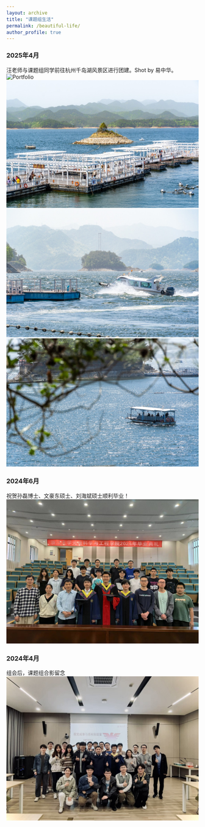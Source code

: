 ```yaml
---
layout: archive
title: "课题组生活"
permalink: /beautiful-life/
author_profile: true
---
```


### 2025年4月
汪老师与课题组同学前往杭州千岛湖风景区进行团建。Shot by 易中华。
<img src="/images/beautiful-life/2025-04团建.jpg" class="img-responsive" alt="Portfolio">
<img src="/images/beautiful-life/2025-04-千岛湖01.jpg" class="img-responsive" alt="Portfolio">
<img src="/images/beautiful-life/2025-04-千岛湖02.jpg" class="img-responsive" alt="Portfolio">
<img src="/images/beautiful-life/2025-04-千岛湖03.jpg" class="img-responsive" alt="Portfolio">

### 2024年6月
祝贺孙磊博士、文豪东硕士、刘海斌硕士顺利毕业！
<img src="/images/beautiful-life/2024-06.jpg" class="img-responsive" alt="Portfolio">


### 2024年4月
组会后，课题组合影留念
<img src="/images/beautiful-life/2024-04.jpg" class="img-responsive" alt="Portfolio">